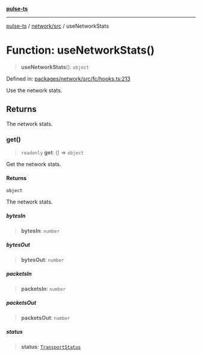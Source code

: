 [**pulse-ts**](../../../README.md)

***

[pulse-ts](../../../README.md) / [network/src](../README.md) / useNetworkStats

# Function: useNetworkStats()

> **useNetworkStats**(): `object`

Defined in: [packages/network/src/fc/hooks.ts:213](https://github.com/jlehett/pulse-ts/blob/d786433c7cb88fe7c30a7029f46dff58815931cc/packages/network/src/fc/hooks.ts#L213)

Use the network stats.

## Returns

The network stats.

### get()

> `readonly` **get**: () => `object`

Get the network stats.

#### Returns

`object`

The network stats.

##### bytesIn

> **bytesIn**: `number`

##### bytesOut

> **bytesOut**: `number`

##### packetsIn

> **packetsIn**: `number`

##### packetsOut

> **packetsOut**: `number`

##### status

> **status**: [`TransportStatus`](../type-aliases/TransportStatus.md)
